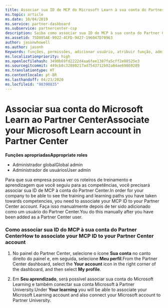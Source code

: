 ```yaml
---
title: Associar sua ID de MCP do Microsoft Learn à sua conta do Partner Center | Partner Center
ms.topic: article
ms.date: 10/04/2019
ms.service: partner-dashboard
ms.subservice: partnercenter-csp
description: Saiba como associar sua ID de MCP à sua conta do Partner Center para que sua empresa possa ver os roteiros de treinamento e de aprendizagem que você seguiu para as competências.
ms.assetid: 75D805AE-9922-4CFD-9427-196047D70963
author: jasonwhowell
ms.author: jasonh
Keywords: funções, permissões, adicionar usuário, atribuir função, administrador, agente, ID de MCP, Microsoft Learn
ms.localizationpriority: high
ms.openlocfilehash: 3490b69fd2222d4aa6fee1387fa5cff2e88525e3
ms.sourcegitcommit: 449cb8c32880217ad7543712b02a84ae69869289
ms.translationtype: HT
ms.contentlocale: pt-BR
ms.lasthandoff: 04/23/2020
ms.locfileid: "80390835"
---
```

# <a name="associate-your-microsoft-learn-account-in-partner-center"></a><span data-ttu-id="ed784-104">Associar sua conta do Microsoft Learn ao Partner Center</span><span class="sxs-lookup"><span data-stu-id="ed784-104">Associate your Microsoft Learn account in Partner Center</span></span>

<span data-ttu-id="ed784-105">**Funções apropriadas**</span><span class="sxs-lookup"><span data-stu-id="ed784-105">**Appropriate roles**</span></span>
-   <span data-ttu-id="ed784-106">Administrador global</span><span class="sxs-lookup"><span data-stu-id="ed784-106">Global admin</span></span>
-   <span data-ttu-id="ed784-107">Administrador de usuários</span><span class="sxs-lookup"><span data-stu-id="ed784-107">User admin</span></span>

<span data-ttu-id="ed784-108">Para que sua empresa possa ver os roteiros de treinamento e aprendizagem que você seguiu para as competências, você precisará associar sua ID de MCP à conta do Partner Center.</span><span class="sxs-lookup"><span data-stu-id="ed784-108">In order for your company to be able to see the training and learning paths you have taken towards competencies, you need to associate your MCP ID to your Partner Center account.</span></span> <span data-ttu-id="ed784-109">Faça isso manualmente depois de ter sido adicionado como um usuário do Partner Center.</span><span class="sxs-lookup"><span data-stu-id="ed784-109">You do this manually after you have been added as a Partner Center user.</span></span>

### <a name="how-to-associate-your-mcp-id-to-your-partner-center-account"></a><span data-ttu-id="ed784-110">Como associar sua ID do MCP à sua conta do Partner Center</span><span class="sxs-lookup"><span data-stu-id="ed784-110">How to associate your MCP ID to your Partner Center account</span></span>

1. <span data-ttu-id="ed784-111">No painel do Partner Center, selecione o ícone **Sua conta** no canto direito do painel e, em seguida, selecione **Meu perfil**.</span><span class="sxs-lookup"><span data-stu-id="ed784-111">From the Partner Center dashboard, select the **Your account** icon in the right corner of the dashboard, and then select **My profile**.</span></span>

2. <span data-ttu-id="ed784-112">Em **Seu aprendizado**, será possível associar sua conta do Microsoft Learning e também conectar sua conta Microsoft à Partner University.</span><span class="sxs-lookup"><span data-stu-id="ed784-112">Under **Your learning** you will be able to associate your Microsoft Learning account and also connect your Microsoft account to Partner University.</span></span>

